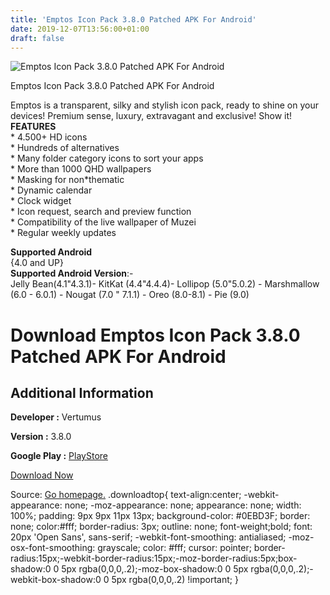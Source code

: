 ```yaml
---
title: 'Emptos Icon Pack 3.8.0 Patched APK For Android'
date: 2019-12-07T13:56:00+01:00
draft: false
---
```


![Emptos Icon Pack 3.8.0 Patched APK For Android](https://i0.wp.com/apkhome.net/wp-content/uploads/2019/12/Emptos-Icon-Pack-3.8.0-Patched.png "Emptos Icon Pack 3.8.0 Patched APK For Android")

  

Emptos Icon Pack 3.8.0 Patched APK For Android

Emptos is a transparent, silky and stylish icon pack, ready to shine on your devices! Premium sense, luxury, extravagant and exclusive! Show it!  
**FEATURES**  
\* 4.500+ HD icons  
\* Hundreds of alternatives  
\* Many folder category icons to sort your apps  
\* More than 1000 QHD wallpapers  
\* Masking for non\*thematic  
\* Dynamic calendar  
\* Clock widget  
\* Icon request, search and preview function  
\* Compatibility of the live wallpaper of Muzei  
\* Regular weekly updates

**Supported Android**  
{4.0 and UP}  
**Supported Android Version**:-  
Jelly Bean(4.1"4.3.1)- KitKat (4.4"4.4.4)- Lollipop (5.0"5.0.2) - Marshmallow (6.0 - 6.0.1) - Nougat (7.0 " 7.1.1) - Oreo (8.0-8.1) - Pie (9.0)

Download Emptos Icon Pack 3.8.0 Patched APK For Android
=======================================================

Additional Information
----------------------

**Developer :** Vertumus

**Version :** 3.8.0

**Google Play :** [PlayStore](https://play.google.com/store/apps/details?id=com.vertumus.emptos)

  

[Download Now](https://store4app.co/post/emptos-icon-pack-3-8-0-patched-apk-for-android_1575718145)

  
Source: [Go homepage.](https://store4app.co/post/emptos-icon-pack-3-8-0-patched-apk-for-android_1575718145) .downloadtop{ text-align:center; -webkit-appearance: none; -moz-appearance: none; appearance: none; width: 100%; padding: 9px 9px 11px 13px; background-color: #0EBD3F; border: none; color:#fff; border-radius: 3px; outline: none; font-weight;bold; font: 20px 'Open Sans', sans-serif; -webkit-font-smoothing: antialiased; -moz-osx-font-smoothing: grayscale; color: #fff; cursor: pointer; border-radius:15px;-webkit-border-radius:15px;-moz-border-radius:5px;box-shadow:0 0 5px rgba(0,0,0,.2);-moz-box-shadow:0 0 5px rgba(0,0,0,.2);-webkit-box-shadow:0 0 5px rgba(0,0,0,.2) !important; }
